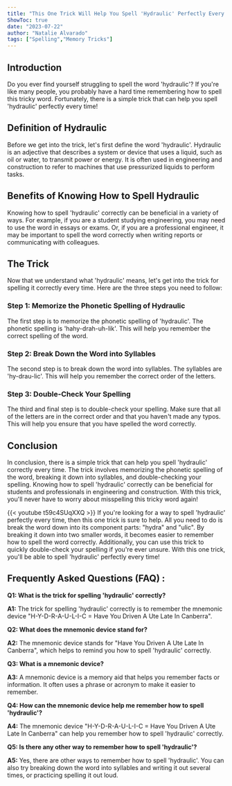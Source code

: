 ```yaml
---
title: "This One Trick Will Help You Spell 'Hydraulic' Perfectly Every Time!"
ShowToc: true 
date: "2023-07-22"
author: "Natalie Alvarado" 
tags: ["Spelling","Memory Tricks"]
---
```

## Introduction

Do you ever find yourself struggling to spell the word 'hydraulic'? If you're like many people, you probably have a hard time remembering how to spell this tricky word. Fortunately, there is a simple trick that can help you spell 'hydraulic' perfectly every time!

## Definition of Hydraulic

Before we get into the trick, let's first define the word 'hydraulic'. Hydraulic is an adjective that describes a system or device that uses a liquid, such as oil or water, to transmit power or energy. It is often used in engineering and construction to refer to machines that use pressurized liquids to perform tasks.

## Benefits of Knowing How to Spell Hydraulic

Knowing how to spell 'hydraulic' correctly can be beneficial in a variety of ways. For example, if you are a student studying engineering, you may need to use the word in essays or exams. Or, if you are a professional engineer, it may be important to spell the word correctly when writing reports or communicating with colleagues.

## The Trick

Now that we understand what 'hydraulic' means, let's get into the trick for spelling it correctly every time. Here are the three steps you need to follow:

### Step 1: Memorize the Phonetic Spelling of Hydraulic

The first step is to memorize the phonetic spelling of 'hydraulic'. The phonetic spelling is 'hahy-drah-uh-lik'. This will help you remember the correct spelling of the word.

### Step 2: Break Down the Word into Syllables

The second step is to break down the word into syllables. The syllables are 'hy-drau-lic'. This will help you remember the correct order of the letters.

### Step 3: Double-Check Your Spelling

The third and final step is to double-check your spelling. Make sure that all of the letters are in the correct order and that you haven't made any typos. This will help you ensure that you have spelled the word correctly.

## Conclusion

In conclusion, there is a simple trick that can help you spell 'hydraulic' correctly every time. The trick involves memorizing the phonetic spelling of the word, breaking it down into syllables, and double-checking your spelling. Knowing how to spell 'hydraulic' correctly can be beneficial for students and professionals in engineering and construction. With this trick, you'll never have to worry about misspelling this tricky word again!

{{< youtube t59c4SUqXXQ >}} 
If you're looking for a way to spell 'hydraulic' perfectly every time, then this one trick is sure to help. All you need to do is break the word down into its component parts: "hydra" and "ulic". By breaking it down into two smaller words, it becomes easier to remember how to spell the word correctly. Additionally, you can use this trick to quickly double-check your spelling if you're ever unsure. With this one trick, you'll be able to spell 'hydraulic' perfectly every time!

## Frequently Asked Questions (FAQ) :
**Q1: What is the trick for spelling 'hydraulic' correctly?**

**A1:** The trick for spelling 'hydraulic' correctly is to remember the mnemonic device "H-Y-D-R-A-U-L-I-C = Have You Driven A Ute Late In Canberra". 

**Q2: What does the mnemonic device stand for?**

**A2:** The mnemonic device stands for "Have You Driven A Ute Late In Canberra", which helps to remind you how to spell 'hydraulic' correctly. 

**Q3: What is a mnemonic device?**

**A3:** A mnemonic device is a memory aid that helps you remember facts or information. It often uses a phrase or acronym to make it easier to remember. 

**Q4: How can the mnemonic device help me remember how to spell 'hydraulic'?**

**A4:** The mnemonic device "H-Y-D-R-A-U-L-I-C = Have You Driven A Ute Late In Canberra" can help you remember how to spell 'hydraulic' correctly. 

**Q5: Is there any other way to remember how to spell 'hydraulic'?**

**A5:** Yes, there are other ways to remember how to spell 'hydraulic'. You can also try breaking down the word into syllables and writing it out several times, or practicing spelling it out loud.





